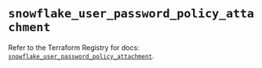 # `snowflake_user_password_policy_attachment`

Refer to the Terraform Registry for docs: [`snowflake_user_password_policy_attachment`](https://registry.terraform.io/providers/snowflake-labs/snowflake/1.0.4/docs/resources/user_password_policy_attachment).

